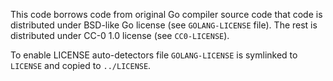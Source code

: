 This code borrows code from original Go compiler source code that code is distributed under BSD-like Go license (see `GOLANG-LICENSE` file). The rest is distributed under CC-0 1.0 license (see `CC0-LICENSE`).

To enable LICENSE auto-detectors file `GOLANG-LICENSE` is symlinked to `LICENSE` and copied to `../LICENSE`.
